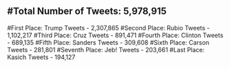 #Total Number of Tweets: 5,978,915 
---
#First Place: Trump Tweets - 2,307,865
#Second Place: Rubio Tweets - 1,102,217
#Third Place: Cruz Tweets - 891,471
#Fourth Place: Clinton Tweets - 689,135
#Fifth Place: Sanders Tweets - 309,608
#Sixth Place: Carson Tweets - 281,801
#Seventh Place: Jeb! Tweets - 203,661
#Last Place: Kasich Tweets - 194,127
